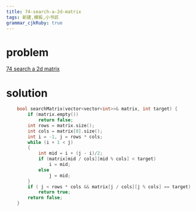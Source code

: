 ```yaml
---
title: 74-search-a-2d-matrix
tags: 新建,模板,小书匠
grammar_cjkRuby: true
---
```


# problem

[74 search a 2d matrix](https://leetcode.com/problems/search-a-2d-matrix/?tab=Description)

# solution 

```cpp
    bool searchMatrix(vector<vector<int>>& matrix, int target) {
        if (matrix.empty())
            return false;
        int rows = matrix.size();
        int cols = matrix[0].size();
        int i = -1, j = rows * cols;
        while (i + 1 < j)
        {
            int mid = i + (j - i)/2;
            if (matrix[mid / cols][mid % cols] < target)
                i = mid;
            else
                j = mid;
        }
        if ( j < rows * cols && matrix[j / cols][j % cols] == target)
            return true;
        return false;
    }
```